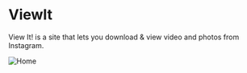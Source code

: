 # ViewIt
View It! is a site that lets you download &amp; view video and photos from Instagram.

![Home](https://i.imgur.com/4keWmku.png "")
